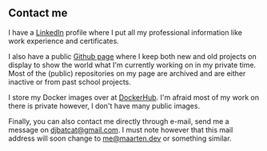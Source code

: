## Contact me

I have a [LinkedIn](https://www.linkedin.com/in/maarten-van-der-heijden-webdev/ "My LinkedIn profile") profile where
I put all my professional information like work experience and certificates. 

I also have a public
[Github page](https://github.com/survivorbat "My GitHub profile") where I keep both new and old projects on display to
show the world what I'm currently working on in my private time. Most of the (public) repositories
on my page are archived and are either inactive or from past school projects.

I store my Docker images over at [DockerHub](https://hub.docker.com/u/survivorbat "My DockerHub page"). I'm afraid most of my work on there is private however, I don't have many public images.

Finally, you can also contact me directly through e-mail, send me a message on [djbatcat@gmail.com](mailto:djbatcat@gmail.com "My e-mail address").
I must note however that this mail address will soon change to me@maarten.dev or something similar.
